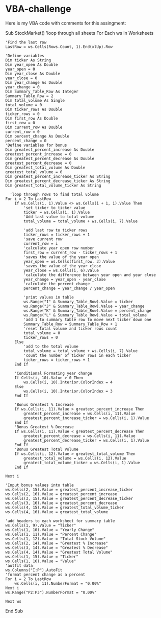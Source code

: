 # VBA-challenge

Here is my VBA code with comments for this assingment:


Sub StockMarket()
    'loop through all sheets
    For Each ws In Worksheets
    
    'Find the last row
    LastRow = ws.Cells(Rows.Count, 1).End(xlUp).Row
    
    'Define variables
    Dim ticker As String
    Dim year_open As Double
    year_open = 0
    Dim year_close As Double
    year_close = 0
    Dim year_change As Double
    year_change = 0
    Dim Summary_Table_Row As Integer
    Summary_Table_Row = 2
    Dim total_volume As Single
    total_volume = 0
    Dim ticker_rows As Double
    ticker_rows = 0
    Dim first_row As Double
    first_row = 0
    Dim current_row As Double
    current_row = 0
    Dim percent_change As Double
    percent_change = 0
    'Define variables for bonus
    Dim greatest_percent_increase As Double
    greatest_percent_increase = 0
    Dim greatest_percent_decrease As Double
    greatest_percent_decrease = 0
    Dim greatest_total_volume As Double
    greatest_total_volume = 0
    Dim greatest_percent_increase_ticker As String
    Dim greatest_percent_decrease_ticker As String
    Dim greatest_total_volume_ticker As String
    
      'loop through rows to find total volume
    For i = 2 To LastRow
        If ws.Cells(i, 1).Value <> ws.Cells(i + 1, 1).Value Then
            'set ticker to ticker value
            ticker = ws.Cells(i, 1).Value
            'Add last value to total volume
            total_volume = total_volume + ws.Cells(i, 7).Value
            
            'add last row to ticker rows
            ticker_rows = ticker_rows + 1
            'save current row
            current_row = i
            'calculate year open row number
            first_row = current_row - ticker_rows + 1
            'saves the value of the year open
            year_open = ws.Cells(first_row, 3).Value
            'saves the value of the year close
            year_close = ws.Cells(i, 6).Value
            'calculate the difference between year open and year close
            year_change = year_open - year_close
            'calculate the percent change
            percent_change = year_change / year_open
            
            'print values in table
            ws.Range("I" & Summary_Table_Row).Value = ticker
            ws.Range("J" & Summary_Table_Row).Value = year_change
            ws.Range("K" & Summary_Table_Row).Value = percent_change
            ws.Range("L" & Summary_Table_Row).Value = total_volume
            'add 1 to summary table row to move next ticker down one
            Summary_Table_Row = Summary_Table_Row + 1
            'reset total volume and ticker rows count
            total_volume = 0
            ticker_rows = 0
        Else
            'add to the total volume
            total_volume = total_volume + ws.Cells(i, 7).Value
            'count the number of ticker rows in each ticker
            ticker_rows = ticker_rows + 1
        End If
        
        'Conditional Formating year change
        If Cells(i, 10).Value > 0 Then
            ws.Cells(i, 10).Interior.ColorIndex = 4
        Else
            ws.Cells(i, 10).Interior.ColorIndex = 3
        End If
            
        'Bonus Greatest % Increase
        If ws.Cells(i, 11).Value > greatest_percent_increase Then
            greatest_percent_increase = ws.Cells(i, 11).Value
            greatest_percent_increase_ticker = ws.Cells(i, 1).Value
        End If
        'Bonus Greatest % Decrease
        If ws.Cells(i, 11).Value < greatest_percent_decrease Then
            greatest_percent_decrease = ws.Cells(i, 11).Value
            greatest_percent_decrease_ticker = ws.Cells(i, 1).Value
        End If
        'Bonus Greatest Total Volume
        If ws.Cells(i, 12).Value > greatest_total_volume Then
            greatest_total_volume = ws.Cells(i, 12).Value
            greatest_total_volume_ticker = ws.Cells(i, 1).Value
        End If
    
    Next i
    
    'Input bonus values into table
    ws.Cells(2, 15).Value = greatest_percent_increase_ticker
    ws.Cells(2, 16).Value = greatest_percent_increase
    ws.Cells(3, 15).Value = greatest_percent_decrease_ticker
    ws.Cells(3, 16).Value = greatest_percent_decrease
    ws.Cells(4, 15).Value = greatest_total_volume_ticker
    ws.Cells(4, 16).Value = greatest_total_volume
    
    'add headers to each worksheet for summary table
    ws.Cells(1, 9).Value = "Ticker"
    ws.Cells(1, 10).Value = "Yearly Change"
    ws.Cells(1, 11).Value = "Percent Change"
    ws.Cells(1, 12).Value = "Total Stock Volume"
    ws.Cells(2, 14).Value = "Greatest % Increase"
    ws.Cells(3, 14).Value = "Greatest % Decrease"
    ws.Cells(4, 14).Value = "Greatest Total Volume"
    ws.Cells(1, 15).Value = "Ticker"
    ws.Cells(1, 16).Value = "Value"
    'autfit data
    ws.Columns("I:P").AutoFit
    'format percent change as a percent
    For i = 2 To LastRow
        ws.Cells(i, 11).NumberFormat = "0.00%"
    Next i
    ws.Range("P2:P3").NumberFormat = "0.00%"
    
    Next ws

End Sub

